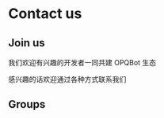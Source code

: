 # Contact us

## Join us

我们欢迎有兴趣的开发者一同共建 OPQBot 生态

感兴趣的话欢迎通过各种方式联系我们

## Groups

<br />

<Link
    name="OPQBot 开源开发社区 (OPQ Open Source Community)"
    link="https://github.com/opq-osc"
/>

<br />
<br />

<Link
    name="OPQBot Gitter"
    link="https://gitter.im/OPQBOT/OPQ"
/>

<br />
<br />

<Link
    name="TG 交流群組 防止迷路丟失"
    link="https://t.me/IOTQQ"
/>

<br />

